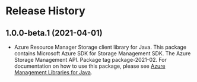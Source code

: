 # Release History

## 1.0.0-beta.1 (2021-04-01)

- Azure Resource Manager Storage client library for Java. This package contains Microsoft Azure SDK for Storage Management SDK. The Azure Storage Management API. Package tag package-2021-02. For documentation on how to use this package, please see [Azure Management Libraries for Java](https://aka.ms/azsdk/java/mgmt).
